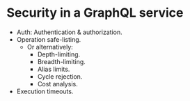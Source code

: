 # Security in a GraphQL service

- Auth: Authentication & authorization.
- Operation safe-listing.
  - Or alternatively:
    - Depth-limiting.
    - Breadth-limiting.
    - Alias limits.
    - Cycle rejection.
    - Cost analysis.
- Execution timeouts.
